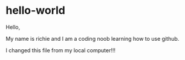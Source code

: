 # hello-world

Hello,

My name is richie and I am a coding noob learning how to use github.

I changed this file from my local computer!!!

